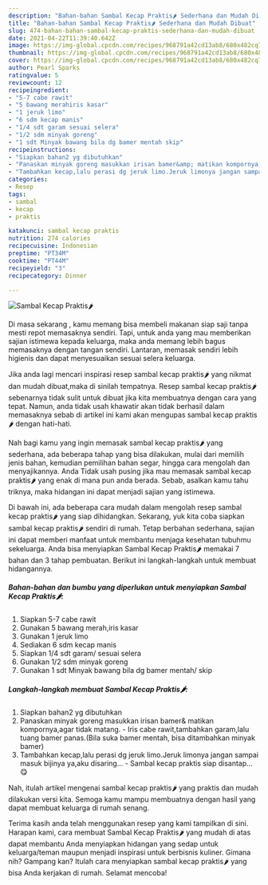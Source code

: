 ```yaml
---
description: "Bahan-bahan Sambal Kecap Praktis🌶 Sederhana dan Mudah Dibuat"
title: "Bahan-bahan Sambal Kecap Praktis🌶 Sederhana dan Mudah Dibuat"
slug: 474-bahan-bahan-sambal-kecap-praktis-sederhana-dan-mudah-dibuat
date: 2021-04-22T11:39:40.642Z
image: https://img-global.cpcdn.com/recipes/968791a42cd13ab8/680x482cq70/sambal-kecap-praktis🌶-foto-resep-utama.jpg
thumbnail: https://img-global.cpcdn.com/recipes/968791a42cd13ab8/680x482cq70/sambal-kecap-praktis🌶-foto-resep-utama.jpg
cover: https://img-global.cpcdn.com/recipes/968791a42cd13ab8/680x482cq70/sambal-kecap-praktis🌶-foto-resep-utama.jpg
author: Pearl Sparks
ratingvalue: 5
reviewcount: 12
recipeingredient:
- "5-7 cabe rawit"
- "5 bawang merahiris kasar"
- "1 jeruk limo"
- "6 sdm kecap manis"
- "1/4 sdt garam sesuai selera"
- "1/2 sdm minyak goreng"
- "1 sdt Minyak bawang bila dg bamer mentah skip"
recipeinstructions:
- "Siapkan bahan2 yg dibutuhkan"
- "Panaskan minyak goreng masukkan irisan bamer&amp; matikan kompornya,agar tidak matang. Iris cabe rawit,tambahkan garam,lalu tuang bamer panas.(Bila suka bamer mentah, bisa ditambahkan minyak bamer)"
- "Tambahkan kecap,lalu perasi dg jeruk limo.Jeruk limonya jangan sampai masuk bijinya ya,aku disaring... Sambal kecap praktis siap disantap...😋"
categories:
- Resep
tags:
- sambal
- kecap
- praktis

katakunci: sambal kecap praktis 
nutrition: 274 calories
recipecuisine: Indonesian
preptime: "PT34M"
cooktime: "PT44M"
recipeyield: "3"
recipecategory: Dinner

---
```



![Sambal Kecap Praktis🌶](https://img-global.cpcdn.com/recipes/968791a42cd13ab8/680x482cq70/sambal-kecap-praktis🌶-foto-resep-utama.jpg)

Di masa  sekarang , kamu memang bisa membeli makanan siap saji tanpa mesti repot memasaknya sendiri. Tapi, untuk anda yang mau memberikan sajian istimewa kepada keluarga, maka anda memang lebih bagus memasaknya dengan tangan sendiri. Lantaran, memasak sendiri lebih higienis dan dapat menyesuaikan sesuai selera keluarga.

Jika anda lagi mencari inspirasi resep sambal kecap praktis🌶 yang nikmat dan mudah dibuat,maka di sinilah tempatnya. Resep sambal kecap praktis🌶  sebenarnya tidak sulit untuk dibuat jika kita membuatnya dengan cara yang tepat. Namun, anda tidak usah khawatir akan tidak berhasil dalam memasaknya 
sebab di artikel ini kami akan mengupas sambal kecap praktis🌶 dengan hati-hati.  



Nah bagi kamu yang ingin memasak sambal kecap praktis🌶 yang sederhana, ada beberapa tahap yang bisa dilakukan, mulai dari memilih jenis bahan, kemudian pemilihan bahan segar, hingga cara mengolah dan menyajikannya. Anda Tidak usah pusing jika mau memasak sambal kecap praktis🌶 yang enak di mana pun anda berada. Sebab, asalkan kamu  tahu triknya, maka hidangan ini dapat menjadi sajian yang istimewa.

Di bawah ini, ada beberapa cara mudah dalam mengolah resep sambal kecap praktis🌶 yang siap dihidangkan. Sekarang, yuk kita coba siapkan sambal kecap praktis🌶 sendiri di rumah. Tetap berbahan sederhana, sajian ini dapat memberi manfaat untuk membantu menjaga kesehatan tubuhmu sekeluarga. Anda bisa menyiapkan Sambal Kecap Praktis🌶 memakai 7 bahan dan 3 tahap pembuatan. Berikut ini langkah-langkah untuk membuat hidangannya.

<!--inarticleads1-->

##### Bahan-bahan dan bumbu yang diperlukan untuk menyiapkan Sambal Kecap Praktis🌶:

1. Siapkan 5-7 cabe rawit
1. Gunakan 5 bawang merah,iris kasar
1. Gunakan 1 jeruk limo
1. Sediakan 6 sdm kecap manis
1. Siapkan 1/4 sdt garam/ sesuai selera
1. Gunakan 1/2 sdm minyak goreng
1. Gunakan 1 sdt Minyak bawang bila dg bamer mentah/ skip




<!--inarticleads2-->

##### Langkah-langkah membuat Sambal Kecap Praktis🌶:

1. Siapkan bahan2 yg dibutuhkan
1. Panaskan minyak goreng masukkan irisan bamer&amp; matikan kompornya,agar tidak matang. - Iris cabe rawit,tambahkan garam,lalu tuang bamer panas.(Bila suka bamer mentah, bisa ditambahkan minyak bamer)
1. Tambahkan kecap,lalu perasi dg jeruk limo.Jeruk limonya jangan sampai masuk bijinya ya,aku disaring... - Sambal kecap praktis siap disantap...😋




Nah, itulah artikel mengenai  sambal kecap praktis🌶  yang praktis dan mudah dilakukan versi kita. Semoga kamu mampu membuatnya dengan hasil yang dapat membuat keluarga di rumah senang. 

Terima kasih anda telah menggunakan resep yang kami tampilkan di sini. Harapan kami, cara membuat  Sambal Kecap Praktis🌶 yang mudah di atas dapat membantu Anda menyiapkan hidangan yang sedap untuk keluarga/teman maupun menjadi inspirasi untuk berbisnis kuliner. Gimana nih? Gampang kan? Itulah cara menyiapkan sambal kecap praktis🌶 yang bisa Anda kerjakan di rumah. Selamat mencoba!

